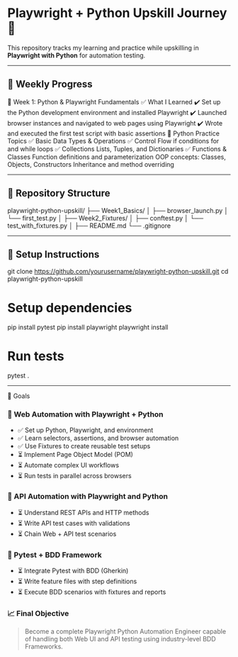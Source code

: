 # Playwright + Python Upskill Journey 🚀

This repository tracks my learning and practice while upskilling in **Playwright with Python** for automation testing.

---

## 📅 Weekly Progress

📘 Week 1: Python & Playwright Fundamentals
✅ What I Learned
✔️ Set up the Python development environment and installed Playwright
✔️ Launched browser instances and navigated to web pages using Playwright
✔️ Wrote and executed the first test script with basic assertions
📂 Python Practice Topics
✅ Basic Data Types & Operations
✅ Control Flow
if conditions
for and while loops
✅ Collections
Lists, Tuples, and Dictionaries
✅ Functions & Classes
Function definitions and parameterization
OOP concepts: Classes, Objects, Constructors
Inheritance and method overriding

---

## 📁 Repository Structure
playwright-python-upskill/
├── Week1_Basics/
│ ├── browser_launch.py
│ └── first_test.py
│
├── Week2_Fixtures/
│ ├── conftest.py
│ └── test_with_fixtures.py
│
├── README.md
└── .gitignore

---

## 🔧 Setup Instructions

git clone https://github.com/yourusername/playwright-python-upskill.git
cd playwright-python-upskill

# Setup dependencies
pip install pytest
pip install playwright
playwright install
# Run tests
pytest .

---

📌 Goals
### 🧪 Web Automation with Playwright + Python
- ✅ Set up Python, Playwright, and environment
- ✅ Learn selectors, assertions, and browser automation
- ✅ Use Fixtures to create reusable test setups
- ⏳ Implement Page Object Model (POM)
- ⏳ Automate complex UI workflows
- ⏳ Run tests in parallel across browsers

### 🔗 API Automation with Playwright and Python
- ⏳ Understand REST APIs and HTTP methods
- ⏳ Write API test cases with validations
- ⏳ Chain Web + API test scenarios

### 🧱 Pytest + BDD Framework
- ⏳ Integrate Pytest with BDD (Gherkin)
- ⏳ Write feature files with step definitions
- ⏳ Execute BDD scenarios with fixtures and reports

### 📈 Final Objective
> Become a complete Playwright Python Automation Engineer capable of handling both 
Web UI and API testing using industry-level BDD Frameworks.

